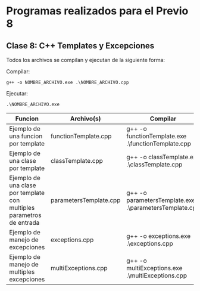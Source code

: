 # Programas realizados para el Previo 8

## Clase 8: C++ Templates y Excepciones

Todos los archivos se compilan y ejecutan de la siguiente forma:

Compilar:
```
g++ -o NOMBRE_ARCHIVO.exe .\NOMBRE_ARCHIVO.cpp
```
Ejecutar:
```
.\NOMBRE_ARCHIVO.exe
```

| Funcion | Archivo(s) | Compilar | Ejecutar | 
| - | - | - | - |
| Ejemplo de una funcion por template | functionTemplate.cpp | g++ -o functionTemplate.exe .\functionTemplate.cpp  | .\functionTemplate.exe |
| Ejemplo de una clase por template | classTemplate.cpp | g++ -o classTemplate.exe .\classTemplate.cpp  | .\classTemplate.exe |
| Ejemplo de una clase por template con multiples parametros de entrada | parametersTemplate.cpp | g++ -o parametersTemplate.exe .\parametersTemplate.cpp  | .\parametersTemplate.exe |
| Ejemplo de manejo de excepciones | exceptions.cpp | g++ -o exceptions.exe .\exceptions.cpp  | .\exceptions.exe |
| Ejemplo de manejo de multiples excepciones | multiExceptions.cpp | g++ -o multiExceptions.exe .\multiExceptions.cpp  | .\multiExceptions.exe |